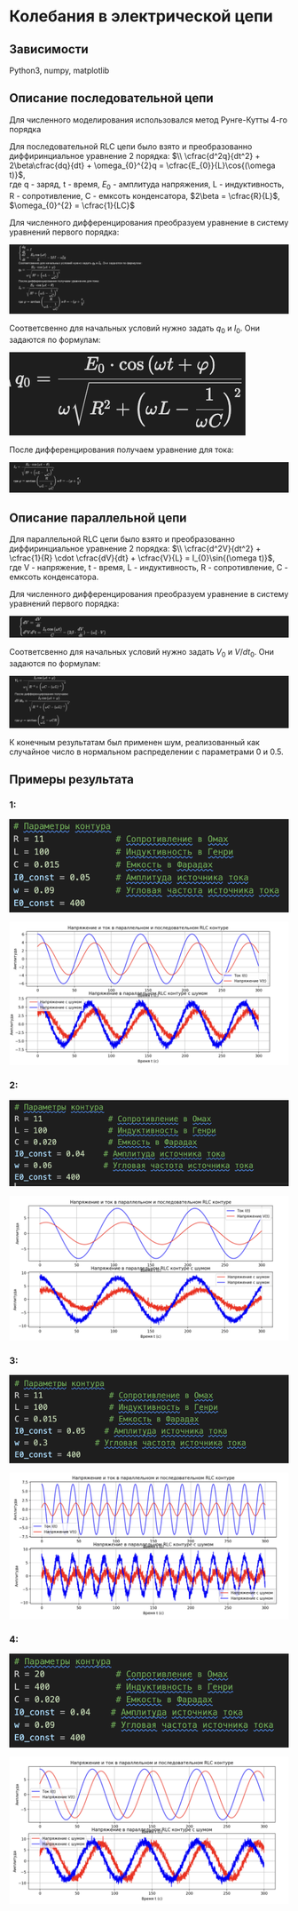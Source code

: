 # Колебания в электрической цепи

## Зависимости
Python3, numpy, matplotlib

## Описание последовательной цепи
Для численного моделирования использовался метод Рунге-Кутты 4-го порядка

Для последовательной RLC цепи было взято и преобразованно диффиринциальное уравнение 2 порядка:
$\\ \cfrac{d^2q}{dt^2} + 2\beta\cfrac{dq}{dt} + \omega_{0}^{2}q = \cfrac{E_{0}}{L}\cos{(\omega t)}$,  
где q - заряд, t - время, $E_{0}$ - амплитуда напряжения, L - индуктивность, R - сопротивление, С - емксоть конденсатора, $2\beta = \cfrac{R}{L}$, $\omega_{0}^{2} = \cfrac{1}{LC}$

Для численного дифференцирования преобразуем уравнение в систему уравнений первого порядка:

![image.png](images/image.png) 

Соответсвенно для начальных условий нужно задать $q_{0}$ и $I_{0}$. Они задаются по формулам:

![image1.png](images/image1.png) 

После дифференцирования получаем уравнение для тока:

![image2.png](images/image2.png) 

## Описание параллельной цепи
Для параллельной RLC цепи было взято и преобразованно диффиринциальное уравнение 2 порядка:
$\\ \cfrac{d^2V}{dt^2} + \cfrac{1}{R} \cdot \cfrac{dV}{dt} + \cfrac{V}{L} = I_{0}\sin{(\omega t)}$,  
где V - напряжение, t - время, L - индуктивность, R - сопротивление, С - емксоть конденсатора.

Для численного дифференцирования преобразуем уравнение в систему уравнений первого порядка:

![image3.png](images/image3.png) 

Соответсвенно для начальных условий нужно задать $V_{0}$ и $V/dt_{0}$. Они задаются по формулам:

![image4.png](images/image4.png) 

К конечным результатам был применен шум, реализованный как случайное число в нормальном распределении c параметрами 0 и 0.5.

## Примеры результата

### 1:

![1-1.png](images/1-1.png) 

![1.png](images/1.png)

### 2:

![2-2.png](images/2-2.png) 

![2.png](images/2.png)


### 3:

![3-3.png](images/3-3.png) 

![3.png](images/3.png)


### 4:

![4-4.png](images/4-4.png) 

![4.png](images/4.png)
